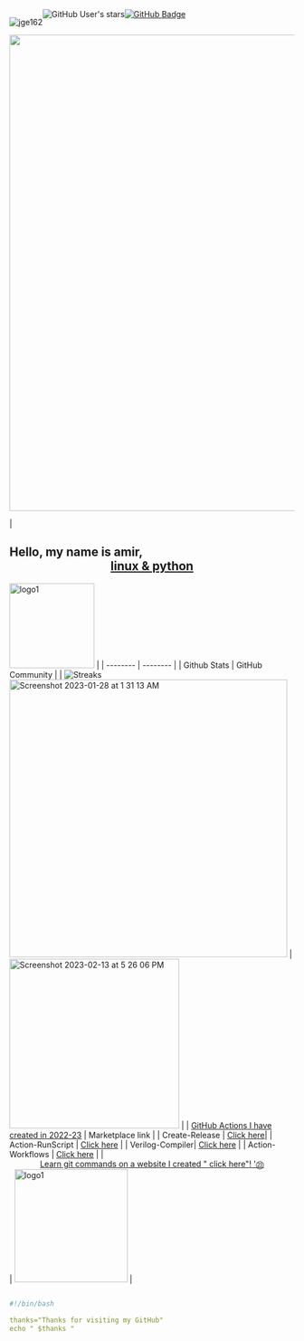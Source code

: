<div style="display: flex;">
<p align="left"> 
  <img src="https://komarev.com/ghpvc/?username=amirrahimi&label=Profile%20views&color=0e75b6&style=flat" alt="jge162" /> 
</p><img src="https://img.shields.io/github/stars/jge162?style=social" alt="GitHub User's stars">
  <a href="https://github.com/amirrahimii?tab=followers"><img src="https://img.shields.io/github/followers/jge162?label=Followers&style=social" alt="GitHub Badge"></a>
</div>
<kbd>
<a href="https://github.com/amirrahimii">
  <img src="https://github.com/amirrahimii/amirrahimii/assets/31228460/966617ce-3fa3-4a43-86f2-a5543dd3eabb" width="842" >
</a>
</kbd>

| <h2>Hello, my name is amir, <div align="center"><b>[linux & python](https://jeremyescobar.live/)</b></div></h2><img src="https://github.com/amirrahimii/amirrahimii/assets/31228460/b0b07008-9522-4761-9905-e22ad8aa83c8" alt="logo1" width="150"> |
| -------- | -------- |
| Github Stats | GitHub Community |
| ![Streaks](https://github-readme-streak-stats.herokuapp.com/?user=amirrahimii&stroke=ffffff&background=1c1917&ring=0891b2&fire=0891b2&currStreakNum=ffffff&currStreakLabel=0891b2&sideNums=ffffff&sideLabels=ffffff&dates=ffffff&hide_border=true) <br> <img width="491" alt="Screenshot 2023-01-28 at 1 31 13 AM" src="https://user-images.githubusercontent.com/31228460/215258739-6ac0360c-db14-439f-8675-f4dcd7ea8e0e.png"> | [<img width="300" alt="Screenshot 2023-02-13 at 5 26 06 PM" src="https://user-images.githubusercontent.com/31228460/219539977-8fc444a5-08d7-4bb6-8a33-ac388789bcf1.png">](https://github.com/orgs/community/discussions?discussions_q=is%3Aunanswered) |
| [GitHub Actions I have created in 2022-23](https://github.com/jge162?tab=repositories) | Marketplace link |
| Create-Release | [Click here](https://github.com/marketplace/actions/create-release-on-close)|
| Action-RunScript | [Click here](https://github.com/marketplace/actions/action-runscript) |
| Verilog-Compiler| [Click here](https://github.com/marketplace/actions/verilog-compiler) |
| Action-Workflows | [Click here](https://github.com/marketplace/actions/python-action) |
| <div style="text-align: center;"><a href="https://git-commands-chi.vercel.app/">Learn git commands on a website I created " click here"! '㉓</a></div> | <img src="https://github.com/amirrahimii/amirrahimii/assets/31228460/edb251bb-6518-4015-a037-b0887225c2c5" alt="logo1" width="200"> |


```yaml

#!/bin/bash

thanks="Thanks for visiting my GitHub"
echo " $thanks "
